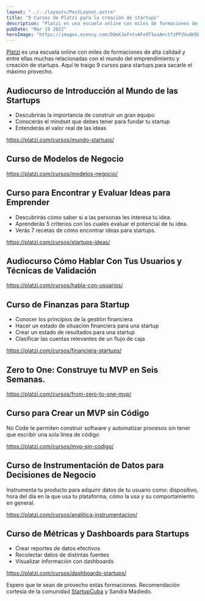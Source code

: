 ```yaml
---
layout: "../../layouts/PostLayout.astro"
title: "9 Cursos de Platzi para la creación de startups"
description: "Platzi es una escuela online con miles de formaciones de alta calidad y entre ellas muchas relacionadas con el mundo del emprendimiento ..."
pubDate: "Mar 19 2022"
heroImage: "https://images.ecency.com/DQmXJwfvtvAFo9T1eaAnctfzPPJVu8H5Kd6v86Q7gfpLNzb/photo_2022_03_18_00_58_59.jpg"
---
```


[Platzi](https://platzi.com/r/manuelernestog) es una escuela online con miles de formaciones de alta calidad y entre ellas muchas relacionadas con el mundo del emprendimiento y creación de startups. Aquí te traigo 9 cursos para startups para sacarle el máximo provecho.

## Audiocurso de Introducción al Mundo de las Startups

  -  Descubrirás la importancia de construir un gran equipo
  -  Conocerás el mindset que debes tener para fundar tu startup
  -  Entenderás el valor real de las ideas

https://platzi.com/cursos/mundo-startups/

## Curso de Modelos de Negocio

https://platzi.com/cursos/modelos-negocio/

## Curso para Encontrar y Evaluar Ideas para Emprender

  -  Descubrirás cómo saber si a las personas les interesa tu idea.
  -  Aprenderás 5 criterios con los cuales evaluar el potencial de tu idea.
  -  Verás 7 recetas de cómo encontrar ideas para startups.

https://platzi.com/cursos/startups-ideas/

## Audiocurso Cómo Hablar Con Tus Usuarios y Técnicas de Validación

https://platzi.com/cursos/habla-con-usuarios/

## Curso de Finanzas para Startup
  - Conocer los principios de la gestión financiera
  - Hacer un estado de situación financiera para una startup
  - Crear un estado de resultados para una startup
  - Clasificar las cuentas relevantes de un flujo de caja

https://platzi.com/cursos/financiera-startups/

## Zero to One: Construye tu MVP en Seis Semanas. 

https://platzi.com/cursos/from-zero-to-one-mvp/

## Curso para Crear un MVP sin Código

No Code te permiten construir software y automatizar procesos sin tener que escribir una sola línea de código

https://platzi.com/cursos/mvp-sin-codigo/

## Curso de Instrumentación de Datos para Decisiones de Negocio

Instrumenta tu producto para adquirir datos de tu usuario como: dispositivo, hora del día en la que usa tu plataforma, cómo la usa y su comportamiento en general.

https://platzi.com/cursos/analitica-instrumentacion/

## Curso de Métricas y Dashboards para Startups

  - Crear reportes de datos efectivos
  - Recolectar datos de distintas fuentes
  - Visualizar información con dashboards

https://platzi.com/cursos/dashboards-startups/

Espero que te sean de provecho estas formaciones. Recomendación cortesía de la comunidad [StartupCuba](https://t.me/comunidadstartupcuba)  y Sandra Madiedo.
